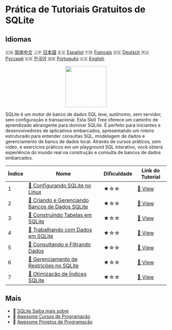 # Prática de Tutoriais Gratuitos de SQLite

## Idiomas

🇨🇳 [简体中文](README_zh.md) 🇯🇵 [日本語](README_ja.md) 🇪🇸 [Español](README_es.md) 🇫🇷 [Français](README_fr.md) 🇩🇪 [Deutsch](README_de.md) 🇷🇺 [Русский](README_ru.md) 🇰🇷 [한국어](README_ko.md) 🇧🇷 [Português](README_pt.md) 🇺🇸 [English](README.md) 

<div align="center">
<img width="128px" src="https://file.labex.io/path/yNOqpRQSmPL4.png">
</div>

SQLite é um motor de banco de dados SQL leve, autônomo, sem servidor, sem configuração e transacional. Esta Skill Tree oferece um caminho de aprendizado abrangente para dominar SQLite. É perfeito para iniciantes e desenvolvedores de aplicativos embarcados, apresentando um roteiro estruturado para entender consultas SQL, modelagem de dados e gerenciamento de banco de dados local. Através de cursos práticos, sem vídeo, e exercícios práticos em um playground SQL interativo, você obterá experiência do mundo real na construção e consulta de bancos de dados embarcados.

|   Índice | Nome                                                                                                                                  | Dificuldade   | Link do Tutorial                                                                              |
|----------|---------------------------------------------------------------------------------------------------------------------------------------|---------------|-----------------------------------------------------------------------------------------------|
|        1 | [📖 Configurando SQLite no Linux](https://labex.io/pt/tutorials/sqlite-setting-up-sqlite-in-linux-552335)                             | ★☆☆           | [🔗 View](https://labex.io/pt/tutorials/sqlite-setting-up-sqlite-in-linux-552335)             |
|        2 | [📖 Criando e Gerenciando Bancos de Dados SQLite](https://labex.io/pt/tutorials/sqlite-creating-and-managing-sqlite-databases-552337) | ★☆☆           | [🔗 View](https://labex.io/pt/tutorials/sqlite-creating-and-managing-sqlite-databases-552337) |
|        3 | [📖 Construindo Tabelas em SQLite](https://labex.io/pt/tutorials/sqlite-building-tables-in-sqlite-552336)                             | ★☆☆           | [🔗 View](https://labex.io/pt/tutorials/sqlite-building-tables-in-sqlite-552336)              |
|        4 | [📖 Trabalhando com Dados em SQLite](https://labex.io/pt/tutorials/sqlite-working-with-data-in-sqlite-552340)                         | ★☆☆           | [🔗 View](https://labex.io/pt/tutorials/sqlite-working-with-data-in-sqlite-552340)            |
|        5 | [📖 Consultando e Filtrando Dados](https://labex.io/pt/tutorials/sqlite-querying-and-filtering-data-552338)                           | ★☆☆           | [🔗 View](https://labex.io/pt/tutorials/sqlite-querying-and-filtering-data-552338)            |
|        6 | [📖 Gerenciamento de Restrições no SQLite](https://labex.io/pt/tutorials/sqlite-sqlite-constraint-management-552545)                  | ★☆☆           | [🔗 View](https://labex.io/pt/tutorials/sqlite-sqlite-constraint-management-552545)           |
|        7 | [📖 Otimização de Índices SQLite](https://labex.io/pt/tutorials/sqlite-sqlite-index-optimization-552552)                              | ★☆☆           | [🔗 View](https://labex.io/pt/tutorials/sqlite-sqlite-index-optimization-552552)              |

## Mais

- 🔗 [SQLite Saiba mais sobre](https://labex.io/pt/skilltrees/sqlite)
- 🔗 [Awesome Cursos de Programação](https://github.com/labex-labs/awesome-programming-courses)
- 🔗 [Awesome Projetos de Programação](https://github.com/labex-labs/awesome-programming-projects)

